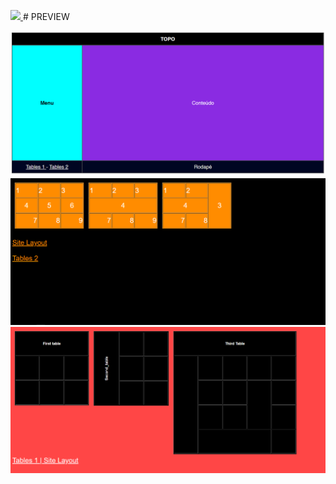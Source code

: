 <a href="https://www.w3.org/html/" target="_blank"> <img src="https://img.icons8.com/color/48/000000/html-5.png"/> </a>  # PREVIEW  

<img src=./images/site.png>
<img src=./images/table-1.png>
<img src=./images/table-2.png>
